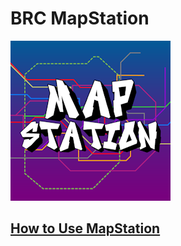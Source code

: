 # BRC MapStation

<!-- use thunderstore icon cuz it's smaller; can replace with whatever -->
![MapStation Logo](./thunderstore/icon.png)

## [How to Use MapStation](https://github.com/BRCMapStation/Docs/wiki)

